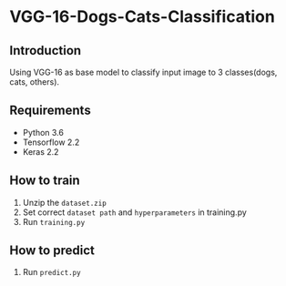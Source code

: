 # VGG-16-Dogs-Cats-Classification

## Introduction
Using VGG-16 as base model to classify input image to 3 classes(dogs, cats, others).

## Requirements
- Python 3.6
- Tensorflow 2.2
- Keras 2.2

## How to train
1. Unzip the `dataset.zip`
2. Set correct `dataset path` and `hyperparameters` in training.py
3. Run `training.py`

## How to predict
1. Run `predict.py`
